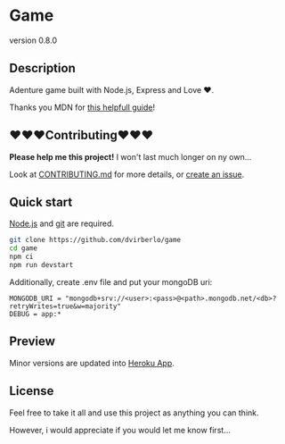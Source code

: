 # Game
version 0.8.0
## Description
Adenture game built with Node.js, Express and Love :heart:.

Thanks you MDN for [this helpfull guide](https://developer.mozilla.org/en-US/docs/Learn/Server-side/Express_Nodejs)!
## :heart::heart::heart:Contributing:heart::heart::heart:
**Please help me this project!** I won't last much longer on ny own...

Look at [CONTRIBUTING.md](CONTRIBUTING.md) for more details,
or [create an issue](https://github.com/dvirberlo/game/issues).

## Quick start
[Node.js](https://nodejs.org/en/download/) and [git](https://git-scm.com/downloads) are required.
```sh
git clone https://github.com/dvirberlo/game
cd game
npm ci
npm run devstart
```

Additionally, create .env file and put your mongoDB uri:
```env
MONGODB_URI = "mongodb+srv://<user>:<pass>@<path>.mongodb.net/<db>?retryWrites=true&w=majority"
DEBUG = app:*
```

## Preview
Minor versions are updated into [Heroku App](https://dvirberlo-game.herokuapp.com/).

## License
Feel free to take it all and use this project as anything you can think.

However, i would appreciate if you would let me know first...
